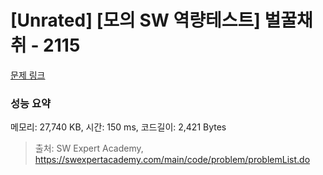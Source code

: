 # [Unrated] [모의 SW 역량테스트] 벌꿀채취 - 2115 

[문제 링크](https://swexpertacademy.com/main/code/problem/problemDetail.do?contestProbId=AV5V4A46AdIDFAWu) 

### 성능 요약

메모리: 27,740 KB, 시간: 150 ms, 코드길이: 2,421 Bytes



> 출처: SW Expert Academy, https://swexpertacademy.com/main/code/problem/problemList.do